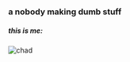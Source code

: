 <h3> a nobody making dumb stuff </h3>
<h5>this is me:</h5>
<img src="https://user-images.githubusercontent.com/106571756/219864810-a07f000b-f68d-495a-b178-1c1df7a369ee.png" alt="chad">
